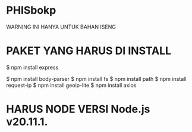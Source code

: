 # PHISbokp
WARNING INI HANYA UNTUK BAHAN ISENG
# PAKET YANG HARUS DI INSTALL 
$ npm install express

$ npm install body-parser
$ npm install fs
$ npm install path
$ npm install request-ip
$ npm install geoip-lite
$ npm install axios

# HARUS NODE VERSI Node.js v20.11.1.
